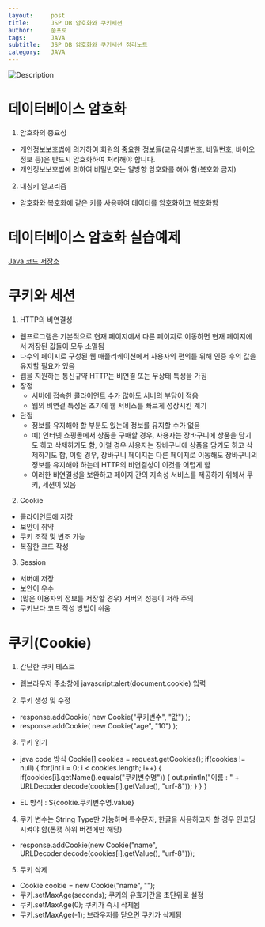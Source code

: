 ```yaml
---
layout:     post
title:      JSP DB 암호화와 쿠키세션
author:     쭌프로
tags:       JAVA
subtitle:   JSP DB 암호화와 쿠키세션 정리노트
category:   JAVA
---
```


<!-- Start Writing Below in Markdown -->

![Description](https://alalstjr.github.io/jjunpro.github.io/img/java_bg.png)

# 데이터베이스 암호화

1. 암호화의 중요성
  - 개인정보보호법에 의거하여 회원의 중요한 정보들(교유식별번호, 비밀번호, 바이오정보 등)은 반드시 암호화하여 처리해야 합니다.
  - 개인정보보호법에 의하여 비밀번호는 일방향 암호화를 해야 함(복호화 금지)
  
2. 대칭키 알고리즘
  - 암호화와 복호화에 같은 키를 사용하여 데이터를 암호화하고 복호화함
  
# 데이터베이스 암호화 실습예제

<a href="https://github.com/alalstjr/Java-study/tree/master/190516-%EC%95%94%ED%98%B8%ED%99%94">Java 코드 저장소</a>

# 쿠키와 세션

1. HTTP의 비연결성
  - 웹프로그램은 기본적으로 현재 페이지에서 다른 페이지로 이동하면 현재 페이지에서 저장된 값들이 모두 소멸됨
  - 다수의 페이지로 구성된 웹 애플리케이션에서 사용자의 편의를 위해 인증 후의 값을 유지할 필요가 있음
  - 웹을 지원하는 통신규약 HTTP는 비연결 또는 무상태 특성을 가짐
  - 장정
    - 서버에 접속한 클라이언트 수가 많아도 서버의 부담이 적음
    - 웹의 비연결 특성은 초기에 웹 서비스를 빠르게 성장시킨 계기
  - 단점
    - 정보를 유지해야 할 부분도 있는데 정보를 유지할 수가 없음
    - 예) 인터넷 쇼핑몰에서 상품을 구매할 경우, 사용자는 장바구니에 상품을 담기도 하고 삭제하기도 함,
      이럴 경우 사용자는 장바구니에 상품을 담기도 하고 삭제하기도 함, 이럴 경우, 장바구니 페이지는 다른 페이지로 이동해도
      장바구니의 정보를 유지해야 하는데 HTTP의 비연결성이 이것을 어렵게 함
    - 이러한 비연결성을 보완하고 페이지 간의 지속성 서비스를 제공하기 위해서 쿠키, 세션이 있음

2. Cookie
  - 클라이언트에 저장
  - 보안이 취약
  - 쿠키 조작 및 변조 가능
  - 복잡한 코드 작성
  
3. Session
  - 서버에 저장
  - 보안이 우수
  - (많은 이용자의 정보를 저장할 경우) 서버의 성능이 저하 주의
  - 쿠키보다 코드 작성 방법이 쉬움
  
# 쿠키(Cookie)

1. 간단한 쿠키 테스트
  - 웹브라우저 주소창에 javascript:alert(document.cookie) 입력
  
2. 쿠키 생성 및 수정
  - response.addCookie( new Cookie("쿠키변수", "값") );
  - response.addCookie( new Cookie("age", "10") );
  
3. 쿠키 읽기
  - java code 방식
  Cookie[] cookies = request.getCookies();
  if(cookies != null) {
    for(int i = 0; i < cookies.length; i++) {
      if(cookies[i].getName().equals("쿠키변수명")) {
        out.println("이름 : " + URLDecoder.decode(cookies[i].getValue(), "urf-8"));
      }
    }
  }
  
  - EL 방식 : ${cookie.쿠키변수명.value}
  
4. 쿠키 변수는 String Type만 가능하며 특수문자, 한글을 사용하고자 할 경우 인코딩시켜야 함(톰캣 하위 버전에만 해당)
  - response.addCookie(new Cookie("name", URLDecoder.decode(cookies[i].getValue(), "urf-8")));
  
5. 쿠키 삭제
  - Cookie cookie = new Cookie("name", "");
  - 쿠키.setMaxAge(seconds); 쿠키의 유효기간을 초단위로 설정
  - 쿠키.setMaxAge(0); 쿠키가 즉시 삭제됨
  - 쿠키.setMaxAge(-1); 브라우저를 닫으면 쿠키가 삭제됨
  
# 
  
